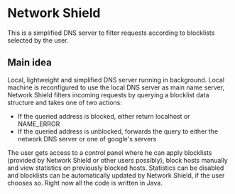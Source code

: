 # Network Shield

This is a simplified DNS server to filter requests according to blocklists selected by the user.

## Main idea
Local, lightweight and simplified DNS server running in background. Local machine is reconfigured to use the local DNS server as main name server, Network Shield filters incoming requests by querying a blocklist data structure and takes one of two actions:
- If the queried address is blocked, either return localhost or NAME_ERROR
- If the queried address is unblocked, forwards the query to either the network DNS server or one of google's servers

The user gets access to a control panel where he can apply blocklists (provided by Network Shield or other users possibly), block hosts manually and view statistics on previously blocked hosts. Statistics can be disabled and blocklists can be automatically updated by Network Shield, if the user chooses so.
Right now all the code is written in Java.